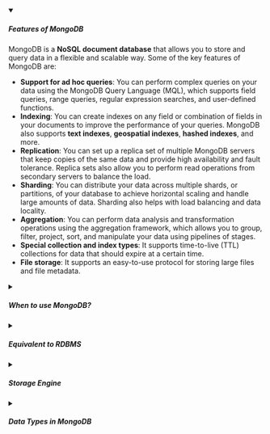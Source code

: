 <!-- https://brandfolder.com/workbench/extract-text-from-image -->
<!-- ![for root](/img/interviews/angular/forroot.png) -->

<details open>
<summary><h5>Features of MongoDB</h5></summary>

MongoDB is a **NoSQL document database** that allows you to store and query data in a flexible and scalable way. Some of the key features of MongoDB are:

- **Support for ad hoc queries**: You can perform complex queries on your data using the MongoDB Query Language (MQL), which supports field queries, range queries, regular expression searches, and user-defined functions.
- **Indexing**: You can create indexes on any field or combination of fields in your documents to improve the performance of your queries. MongoDB also supports **text indexes**, **geospatial indexes**, **hashed indexes**, and more.
- **Replication**: You can set up a replica set of multiple MongoDB servers that keep copies of the same data and provide high availability and fault tolerance. Replica sets also allow you to perform read operations from secondary servers to balance the load.
- **Sharding**: You can distribute your data across multiple shards, or partitions, of your database to achieve horizontal scaling and handle large amounts of data. Sharding also helps with load balancing and data locality.
- **Aggregation**: You can perform data analysis and transformation operations using the aggregation framework, which allows you to group, filter, project, sort, and manipulate your data using pipelines of stages.
- **Special collection and index types**: It supports time-to-live (TTL) collections for data that should expire at a certain time.
- **File storage**: It supports an easy-to-use protocol for storing large files and file metadata.

</details>

<details>
<summary><h5>When to use MongoDB?</h5></summary>

MongoDB is a document database that can be used for a variety of applications that need flexibility, scalability, and performance. MongoDB is especially suitable for the following scenarios:

- **E-commerce product catalog**: MongoDB can store complex and dynamic product data, such as attributes, reviews, ratings, images, etc. MongoDB can also support fast and flexible search and aggregation queries on the product catalog.
- **Blogs and content management**: MongoDB can store rich and diverse content, such as text, images, videos, comments, tags, etc. MongoDB can also handle high traffic and concurrent updates on the content.
- **Real-time analytics and high-speed logging**: MongoDB can ingest and process large volumes of data in real time, such as clickstream data, sensor data, social media data, etc. MongoDB can also provide fast and complex analytics on the data using the aggregation framework or MapReduce.
- **Configuration management**: MongoDB can store configuration data for various applications and environments, such as servers, networks, devices, etc. MongoDB can also support dynamic schema changes and maintain consistency across the configurations.
- **Maintaining location-based data**: MongoDB can store geospatial data, such as points, lines, polygons, etc. MongoDB can also perform geospatial queries and calculations, such as finding nearby locations, measuring distances, or intersecting regions.
- **Mobile and social networking sites**: MongoDB can store user profiles, preferences, interactions, messages, etc. MongoDB can also scale horizontally to handle large numbers of users and data growth¹³.
- **Evolving data requirements**: MongoDB can store data that has no predefined schema or that changes over time. MongoDB can also support schema validation and evolution without downtime or performance impact.
- **Loosely coupled objectives**: MongoDB can store data that is not tightly related or dependent on other data. MongoDB can also support embedding or linking of documents to optimize performance and flexibility.

These are some of the common use cases where MongoDB can be a good choice. However, there may be other situations where MongoDB is not the best fit, such as highly transactional systems or where the data model is designed up front. Therefore, it is important to evaluate your application requirements and compare different database options before choosing MongoDB.

</details>

<details>
<summary><h5>Equivalent to RDBMS</h5></summary>

MongoDB is a **NoSQL** database that stores data in **documents**, which are flexible and dynamic JSON-like structures. RDBMS is a **relational** database that stores data in **tables**, which are rigid and predefined structures. MongoDB and RDBMS have different ways of organizing and querying data, but they can be compared by some common terms:

- A **collection** in MongoDB is equivalent to a **table** in RDBMS. It is a group of documents that share a common schema or structure.
- A **document** in MongoDB is equivalent to a **row** or **record** in RDBMS. It is an individual unit of data that contains one or more fields and values.
- A **field** in MongoDB is equivalent to a **column** or **attribute** in RDBMS. It is a key-value pair that represents a property or characteristic of a document.
- A **primary key** in MongoDB is equivalent to a **primary key** in RDBMS. It is a unique identifier for each document in a collection. MongoDB automatically creates an `_id` field for each document, which acts as the primary key.
- A **secondary index** in MongoDB is equivalent to a **secondary index** in RDBMS. It is an additional data structure that allows faster queries on fields other than the primary key.
- A **foreign key** in RDBMS is equivalent to a **reference** or an **embedded document** in MongoDB. It is a way of linking data across different tables or collections. MongoDB does not enforce referential integrity, so it is up to the application to maintain the consistency of the references.

</details>

<details>
<summary><h5>Storage Engine</h5></summary>

The storage engine handles the ***interface between the database and the hardware*** - handles representations of the data (or metadata) that is located there, which is to say the data and indexes.
   - **The data file format**: Different storage engines can implement different types of compression, and different ways of storing the BSON for mongoDB.
   - **Format of indexes**: MongoDB uses Btrees. With MongoDB 3.0, WiredTiger will be using B+ trees


Some of the storage engines that MongoDB supports are:

- **WiredTiger**: This is the ***default storage engine*** since MongoDB 3.2. It is well-suited for most workloads and is recommended for new deployments. WiredTiger ***provides a document-level concurrency model, checkpointing, and compression, among other features***. In MongoDB Enterprise, WiredTiger also supports encryption at rest.
- **In-Memory**: This is a storage engine that is ***available in MongoDB Enterprise***. It stores data in memory rather than on disk, which provides more predictable data latencies. However, it also requires more RAM and does not persist data across restarts.
- **MMAPv1**: This is a legacy storage engine that was the ***default before MongoDB 3.2***. It ***uses memory-mapped files to map data files directly to virtual memory***. MMAPv1 provides collection-level locking and power-of-two sized allocations. MMAPv1 was removed in MongoDB 4.2.

You can check the storage engine of your MongoDB server by using the `db.serverStatus().storageEngine`.name command in the mongo shell. You can also specify the storage engine when starting mongod by using the `--storageEngine` option.

</details>

<details>
<summary><h5>Data Types in MongoDB</h5></summary>

| Data Type | Description | Example |
|---|---|---|
| **String** | A sequence of characters. | `"This is a string."` |
| **Integer** | A whole number. | `12345` |
| **Double** | A floating-point number. | `12.345` |
| **Boolean** | A value that can be either true or false. | `true` or `false` |
| **Array** | A collection of values. | `["This", "is", "an", "array"]` |
| **Object** | A collection of key-value pairs. | `{ "name": "John Doe", "age": 30 }` |
| **Null** | A value that represents the absence of data. | `null` |
| **Date** | A value that represents a point in time. | `new Date("2023-07-09T14:02:07Z")` |
| **Timestamp** | A value that represents a point in time and a sequence number. | `{ "seconds": 1657229327, "microseconds": 123456 }` |
| **Binary data** | A sequence of bytes. | `"binary data"` |
| **ObjectId** | A unique identifier that is used to identify documents in MongoDB. | `"5f07291e4a6f430001542155"` |
| **Symbol** | A string that is used to represent a named value. | `"mySymbol"` |
| **Code** | A JavaScript function that can be stored in a document. | `function myFunction() {}` |
| **Regular expression** | A pattern that can be used to match text. | `/[a-z]+/` |
| **Min/Max keys** | Used to store the minimum and maximum values of a field. | `{ "min": 1, "max": 100 }` |

</details>

